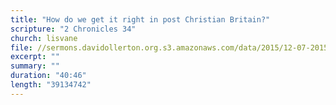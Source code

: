 ```yaml
---
title: "How do we get it right in post Christian Britain?"
scripture: "2 Chronicles 34"
church: lisvane
file: //sermons.davidollerton.org.s3.amazonaws.com/data/2015/12-07-2015.mp3
excerpt: ""
summary: ""
duration: "40:46"
length: "39134742"
---
```

